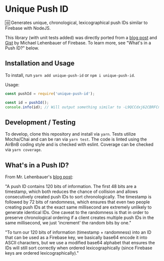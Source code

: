 # Unique Push ID
🆔 Generates unique, chronological, lexicographical push IDs similar to Firebase with NodeJS.

This library (with unit tests added) was directly ported from a [blog post](https://firebase.googleblog.com/2015/02/the-2120-ways-to-ensure-unique_68.html) and [Gist](https://gist.github.com/mikelehen/3596a30bd69384624c11) by Michael Lehenbauer of Firebase. To learn more, see "What's in a Push ID?" below.

## Installation and Usage
To install, run `yarn add unique-push-id` or `npm i unique-push-id`.

Usage:
```js
const pushId = require('unique-push-id');

const id = pushId();
console.info(id); // Will output something similar to -L9QCCdxj62CBRFCn6rF
```

## Development / Testing
To develop, clone this repository and install via `yarn`. Tests utilize Mocha/Chai and can be ran via `yarn test`. The code is linted using the AirBnB coding style and is checked with eslint. Coverage can be checked via `yarn coverage`.

## What's in a Push ID?
From Mr. Lehenbauer's [blog post](https://firebase.googleblog.com/2015/02/the-2120-ways-to-ensure-unique_68.html):

"A push ID contains 120 bits of information. The first 48 bits are a timestamp, which both reduces the chance of collision and allows consecutively created push IDs to sort chronologically. The timestamp is followed by 72 bits of randomness, which ensures that even two people creating push IDs at the exact same millisecond are extremely unlikely to generate identical IDs. One caveat to the randomness is that in order to preserve chronological ordering if a client creates multiple push IDs in the same millisecond, we just 'increment' the random bits by one."

"To turn our 120 bits of information (timestamp + randomness) into an ID that can be used as a Firebase key, we basically base64 encode it into ASCII characters, but we use a modified base64 alphabet that ensures the IDs will still sort correctly when ordered lexicographically (since Firebase keys are ordered lexicographically)."

